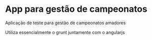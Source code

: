 # App para gestão de campeonatos
Aplicação de teste para gestão de campeonatos amadores

Utiliza essencialmente o grunt juntamente com o angularjs
